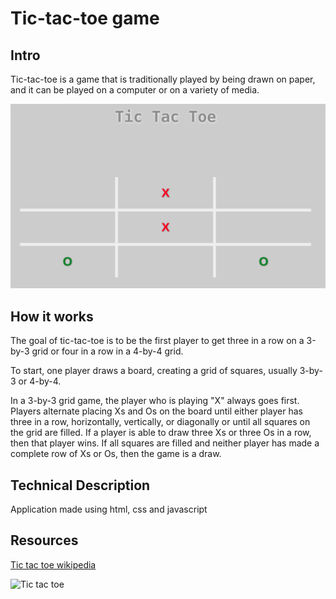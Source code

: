# Tic-tac-toe game

## Intro

Tic-tac-toe is a game that is traditionally played by being drawn on paper, and it can be played on a computer or on a variety of media.

![Tic-tac-toe](./screenshot.png "Tic-tac-toe")

## How it works

The goal of tic-tac-toe is to be the first player to get three in a row on a 3-by-3 grid or four in a row in a 4-by-4 grid. 


To start, one player draws a board, creating a grid of squares, usually 3-by-3 or 4-by-4.

In a 3-by-3 grid game, the player who is playing "X" always goes first. Players alternate placing Xs and Os on the board until either player has three in a row, horizontally, vertically, or diagonally or until all squares on the grid are filled. If a player is able to draw three Xs or three Os in a row, then that player wins. If all squares are filled and neither player has made a complete row of Xs or Os, then the game is a draw.

## Technical Description

Application made using html, css and javascript

## Resources

[Tic tac toe wikipedia](https://en.wikipedia.org/wiki/Tic-tac-toe)

![Tic tac toe](https://media.giphy.com/media/l1Et6k00qp9fMTP8s/giphy.gif "Tic tac toe")